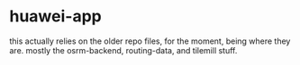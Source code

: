 # huawei-app

this actually relies on the older repo files, for the moment, being where
they are. mostly the osrm-backend, routing-data, and tilemill stuff.